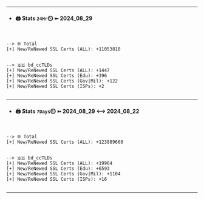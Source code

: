 

---
- #### 🖨️ **Stats** `24Hr`⏲️ ➼ 2024_08_29
```console


--> 🌐 Total
[+] New/ReNewed SSL Certs (ALL): +11053810


--> 🇧🇩 bd_ccTLDs
[+] New/ReNewed SSL Certs (ALL): +1447
[+] New/ReNewed SSL Certs (Edu): +396
[+] New/ReNewed SSL Certs (Gov|Mil): +122
[+] New/ReNewed SSL Certs (ISPs): +2


```

---
- #### 🖨️ **Stats** `7Days`⏲️ ➼ 2024_08_29 <--> 2024_08_22
```console


--> 🌐 Total
[+] New/ReNewed SSL Certs (ALL): +123889660


--> 🇧🇩 bd_ccTLDs
[+] New/ReNewed SSL Certs (ALL): +19964
[+] New/ReNewed SSL Certs (Edu): +6593
[+] New/ReNewed SSL Certs (Gov|Mil): +1104
[+] New/ReNewed SSL Certs (ISPs): +16


```

---

